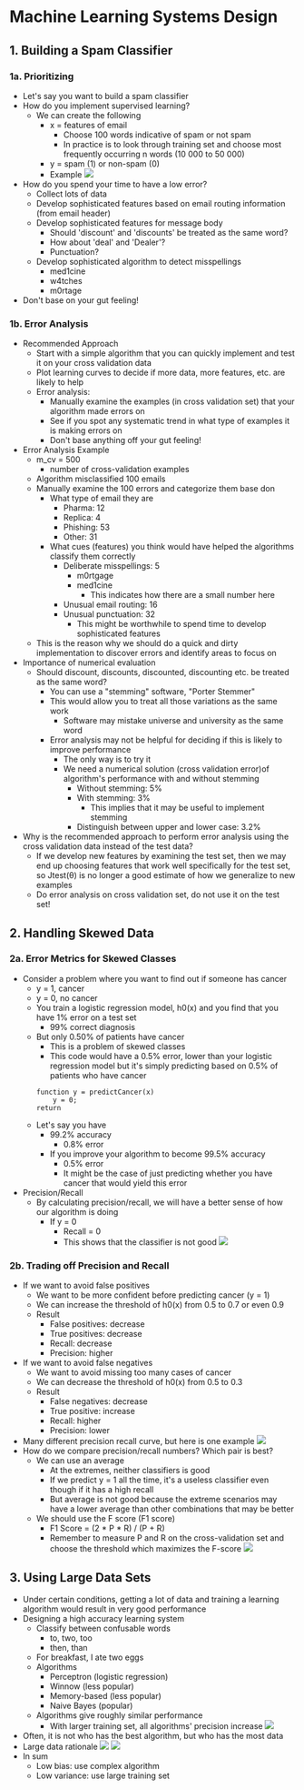 # Machine Learning Systems Design

## 1. Building a Spam Classifier
### 1a. Prioritizing 
- Let's say you want to build a spam classifier
- How do you implement supervised learning?
    - We can create the following
        - x = features of email
            - Choose 100 words indicative of spam or not spam
            - In practice is to look through training set and choose most frequently occurring n words (10 000 to 50 000)
        - y = spam (1) or non-spam (0)
        - Example
        ![](spam_classifier.png)
- How do you spend your time to have a low error?
    - Collect lots of data
    - Develop sophisticated features based on email routing information (from email header)
    - Develop sophisticated features for message body
        - Should 'discount' and 'discounts' be treated as the same word?
        - How about 'deal' and 'Dealer'?
        - Punctuation?
    - Develop sophisticated algorithm to detect misspellings
        - med1cine
        - w4tches
        - m0rtage
- Don't base on your gut feeling!

### 1b. Error Analysis
- Recommended Approach
    - Start with a simple algorithm that you can quickly implement and test it on your cross validation data
    - Plot learning curves to decide if more data, more features, etc. are likely to help
    - Error analysis:
        - Manually examine the examples (in cross validation set) that your algorithm made errors on
        - See if you spot any systematic trend in what type of examples it is making errors on
        - Don't base anything off your gut feeling! 
- Error Analysis Example
    - m_cv = 500
        - number of cross-validation examples
    - Algorithm misclassified 100 emails
    - Manually examine the 100 errors and categorize them base don
        - What type of email they are
            - Pharma: 12 
            - Replica: 4
            - Phishing: 53
            - Other: 31
        - What cues (features) you think would have helped the algorithms classify them correctly
            - Deliberate misspellings: 5
                - m0rtgage
                - med1cine
                    - This indicates how there are a small number here
            - Unusual email routing: 16
            - Unusual punctuation: 32
                - This might be worthwhile to spend time to develop sophisticated features
    - This is the reason why we should do a quick and dirty implementation to discover errors and identify areas to focus on
- Importance of numerical evaluation
    - Should discount, discounts, discounted, discounting etc. be treated as the same word?
        - You can use a "stemming" software, "Porter Stemmer"
        - This would allow you to treat all those variations as the same work
            - Software may mistake universe and university as the same word
        - Error analysis may not be helpful for deciding if this is likely to improve performance
            - The only way is to try it
            - We need a numerical solution (cross validation error)of algorithm's performance with and without stemming
                - Without stemming: 5%
                - With stemming: 3% 
                    - This implies that it may be useful to implement stemming
                - Distinguish between upper and lower case: 3.2% 
- Why is the recommended approach to perform error analysis using the cross validation data instead of the test data?
    - If we develop new features by examining the test set, then we may end up choosing features that work well specifically for the test set, so Jtest(θ) is no longer a good estimate of how we generalize to new examples
    - Do error analysis on cross validation set, do not use it on the test set!

## 2. Handling Skewed Data

### 2a. Error Metrics for Skewed Classes
- Consider a problem where you want to find out if someone has cancer
    - y = 1, cancer
    - y = 0, no cancer
    - You train a logistic regression model, h0(x) and you find that you have 1% error on a test set
        - 99% correct diagnosis
    - But only 0.50% of patients have cancer
        - This is a problem of skewed classes
        - This code would have a 0.5% error, lower than your logistic regression model but it's simply predicting based on 0.5% of patients who have cancer
        ```
        function y = predictCancer(x)
            y = 0;
        return
        ```
    - Let's say you have
        - 99.2% accuracy
            - 0.8% error
        - If you improve your algorithm to become 99.5% accuracy
            - 0.5% error
            - It might be the case of just predicting whether you have cancer that would yield this error
- Precision/Recall
    - By calculating precision/recall, we will have a better sense of how our algorithm is doing
        - If y = 0
            - Recall = 0
            - This shows that the classifier is not good
![](precision_recall.png)

### 2b. Trading off Precision and Recall
- If we want to avoid false positives
    - We want to be more confident before predicting cancer (y = 1)
    - We can increase the threshold of h0(x) from 0.5 to 0.7 or even 0.9
    - Result
        - False positives: decrease
        - True positives: decrease
        - Recall: decrease
        - Precision: higher
- If we want to avoid false negatives
    - We want to avoid missing too many cases of cancer
    - We can decrease the threshold of h0(x) from 0.5 to 0.3
    - Result
        - False negatives: decrease
        - True positive: increase
        - Recall: higher
        - Precision: lower
- Many different precision recall curve, but here is one example
![](precision_recall_curve.png)
- How do we compare precision/recall numbers? Which pair is best?
    - We can use an average
        - At the extremes, neither classifiers is good
        - If we predict y = 1 all the time, it's a useless classifier even though if it has a high recall
        - But average is not good because the extreme scenarios may have a lower average than other combinations that may be better
    - We should use the F score (F1 score)
        - F1 Score = (2 * P * R) / (P + R)
        - Remember to measure P and R on the cross-validation set and choose the threshold which maximizes the F-score
        ![](f_score.png)
        
## 3. Using Large Data Sets
- Under certain conditions, getting a lot of data and training a learning algorithm would result in very good performance
- Designing a high accuracy learning system
    - Classify between confusable words
        - to, two, too
        - then, than
    - For breakfast, I ate two eggs
    - Algorithms
        - Perceptron (logistic regression)
        - Winnow (less popular)
        - Memory-based (less popular)
        - Naive Bayes (popular)
    - Algorithms give roughly similar performance
        - With larger training set, all algorithms' precision increase
        ![](banko_brill.png)
- Often, it is not who has the best algorithm, but who has the most data
- Large data rationale
![](large_data_rationale.png)
![](large_data_rationale2.png)
- In sum
    - Low bias: use complex algorithm
    - Low variance: use large training set